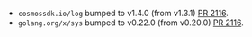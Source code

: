 * `cosmossdk.io/log` bumped to v1.4.0 (from v1.3.1) [PR 2116](https://github.com/provenance-io/provenance/pull/2116).
* `golang.org/x/sys` bumped to v0.22.0 (from v0.20.0) [PR 2116](https://github.com/provenance-io/provenance/pull/2116).
